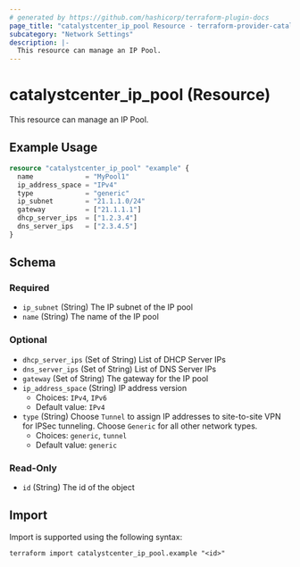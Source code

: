 ```yaml
---
# generated by https://github.com/hashicorp/terraform-plugin-docs
page_title: "catalystcenter_ip_pool Resource - terraform-provider-catalystcenter"
subcategory: "Network Settings"
description: |-
  This resource can manage an IP Pool.
---
```


# catalystcenter_ip_pool (Resource)

This resource can manage an IP Pool.

## Example Usage

```terraform
resource "catalystcenter_ip_pool" "example" {
  name             = "MyPool1"
  ip_address_space = "IPv4"
  type             = "generic"
  ip_subnet        = "21.1.1.0/24"
  gateway          = ["21.1.1.1"]
  dhcp_server_ips  = ["1.2.3.4"]
  dns_server_ips   = ["2.3.4.5"]
}
```

<!-- schema generated by tfplugindocs -->
## Schema

### Required

- `ip_subnet` (String) The IP subnet of the IP pool
- `name` (String) The name of the IP pool

### Optional

- `dhcp_server_ips` (Set of String) List of DHCP Server IPs
- `dns_server_ips` (Set of String) List of DNS Server IPs
- `gateway` (Set of String) The gateway for the IP pool
- `ip_address_space` (String) IP address version
  - Choices: `IPv4`, `IPv6`
  - Default value: `IPv4`
- `type` (String) Choose `Tunnel` to assign IP addresses to site-to-site VPN for IPSec tunneling. Choose `Generic` for all other network types.
  - Choices: `generic`, `tunnel`
  - Default value: `generic`

### Read-Only

- `id` (String) The id of the object

## Import

Import is supported using the following syntax:

```shell
terraform import catalystcenter_ip_pool.example "<id>"
```
